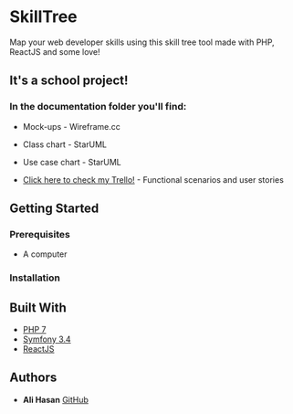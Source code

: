 # SkillTree

Map your web developer skills using this skill tree tool made with PHP, ReactJS and some love!

## It's a school project!

### In the documentation folder you'll find:
* Mock-ups - Wireframe.cc
* Class chart - StarUML
* Use case chart - StarUML

* [Click here to check my Trello!](https://trello.com/b/6ajRCIu7/skilltree)  - Functional scenarios and user stories

## Getting Started



### Prerequisites

* A computer


### Installation



## Built With

* [PHP 7]('http://php.net/manual/fr/index.php')
* [Symfony 3.4]('https://symfony.com/doc/3.4/setup.html')
* [ReactJS]('https://reactjs.org/docs/hello-world.html')

## Authors

* **Ali Hasan** [GitHub](https://github.com/aliisright)
